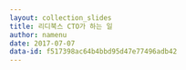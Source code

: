 ```yaml
---
layout: collection_slides
title: 리디북스 CTO가 하는 일
author: namenu
date: 2017-07-07
data-id: f517398ac64b4bbd95d47e77496adb42
---
```

